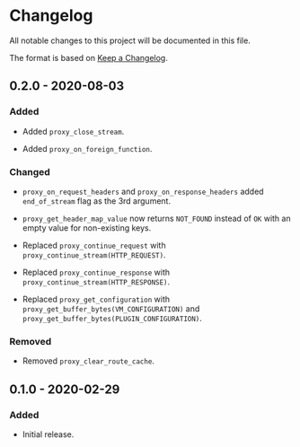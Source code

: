 # Changelog

All notable changes to this project will be documented in this file.

The format is based on [Keep a Changelog](https://keepachangelog.com/en/1.0.0/).

## 0.2.0 - 2020-08-03

### Added

- Added `proxy_close_stream`.

- Added `proxy_on_foreign_function`.

### Changed

- `proxy_on_request_headers` and `proxy_on_response_headers` added `end_of_stream`
  flag as the 3rd argument.

- `proxy_get_header_map_value` now returns `NOT_FOUND` instead of `OK` with
  an empty value for non-existing keys.

- Replaced `proxy_continue_request` with `proxy_continue_stream(HTTP_REQUEST)`.

- Replaced `proxy_continue_response` with `proxy_continue_stream(HTTP_RESPONSE)`.

- Replaced `proxy_get_configuration` with `proxy_get_buffer_bytes(VM_CONFIGURATION)`
  and `proxy_get_buffer_bytes(PLUGIN_CONFIGURATION)`.

### Removed

- Removed `proxy_clear_route_cache`.

## 0.1.0 - 2020-02-29

### Added

- Initial release.
